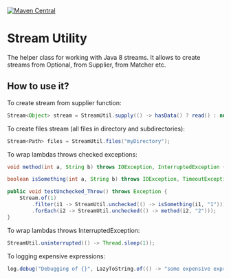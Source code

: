 [![Maven Central](https://maven-badges.herokuapp.com/maven-central/org.jmmo/stream-util/badge.png)](https://maven-badges.herokuapp.com/maven-central/org.jmmo/stream-util)

# Stream Utility

The helper class for working with Java 8 streams. It allows to create streams from Optional, from Supplier, from Matcher etc. 

## How to use it?

To create stream from supplier function:

```java
Stream<Object> stream = StreamUtil.supply(() -> hasData() ? read() : null);
```
  
To create files stream (all files in directory and subdirectories):

```java
Stream<Path> files = StreamUtil.files("myDirectory");
```

To wrap lambdas throws checked exceptions:
 
```java
void method(int a, String b) throws IOException, InterruptedException { }

boolean isSomething(int a, String b) throws IOException, TimeoutException { return true; }

public void testUnchecked_Throw() throws Exception {
    Stream.of(1)
        .filter(i1 -> StreamUtil.unchecked(() -> isSomething(i1, "1")))
        .forEach(i2 -> StreamUtil.unchecked(() -> method(i2, "2")));
}
```

To wrap lambdas throws InterruptedException:
 
```java
StreamUtil.uninterrupted(() -> Thread.sleep(1));
```

To logging expensive expressions:
 
```java
log.debug("Debugging of {}", LazyToString.of(() -> "some expensive expression"));
```
